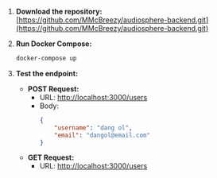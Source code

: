 1. **Download the repository:**
   [https://github.com/MMcBreezy/audiosphere-backend.git](https://github.com/MMcBreezy/audiosphere-backend.git)

2. **Run Docker Compose:**
   ```bash
   docker-compose up
   ```

3. **Test the endpoint:**
   - **POST Request:**
     - URL: [http://localhost:3000/users](http://localhost:3000/users)
     - Body:
       ```json
       {
           "username": "dang ol",
           "email": "dangol@email.com"
       }
       ```
   - **GET Request:**
     - URL: [http://localhost:3000/users](http://localhost:3000/users)
